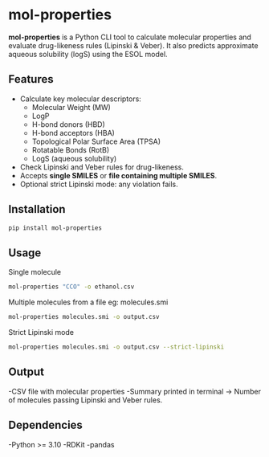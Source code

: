 # mol-properties

**mol-properties** is a Python CLI tool to calculate molecular properties and evaluate drug-likeness rules (Lipinski & Veber). It also predicts approximate aqueous solubility (logS) using the ESOL model.

## Features

- Calculate key molecular descriptors:
  - Molecular Weight (MW)
  - LogP
  - H-bond donors (HBD)
  - H-bond acceptors (HBA)
  - Topological Polar Surface Area (TPSA)
  - Rotatable Bonds (RotB)
  - LogS (aqueous solubility)
- Check Lipinski and Veber rules for drug-likeness.
- Accepts **single SMILES** or **file containing multiple SMILES**.
- Optional strict Lipinski mode: any violation fails.

## Installation

```bash
pip install mol-properties
```

## Usage 
Single molecule 
```bash
mol-properties "CCO" -o ethanol.csv
```

Multiple molecules from a file eg: molecules.smi
```bash 
mol-properties molecules.smi -o output.csv
```

Strict Lipinski mode
```bash 
mol-properties molecules.smi -o output.csv --strict-lipinski
```


## Output 
-CSV file with molecular properties 
-Summary printed in terminal -> Number of molecules passing Lipinski and Veber rules.

## Dependencies
-Python >= 3.10
-RDKit
-pandas
